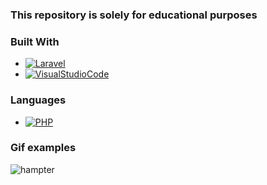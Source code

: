 ### This repository is solely for educational purposes


### Built With

* [![Laravel][Laravel.com]][Laravel-url]
* [![VisualStudioCode][visual.com]][visual-url]

### Languages

* [![PHP][php.com]][php-url]




### Gif examples
![hampter](https://user-images.githubusercontent.com/86321092/221534029-b3beb583-0e52-42ac-aa71-bb27bb9663bb.gif)













<!-- MARKDOWN LINKS & IMAGES -->

[Laravel.com]: https://img.shields.io/badge/Laravel-FF2D20?style=for-the-badge&logo=laravel&logoColor=white
[Laravel-url]: https://laravel.com
[php.com]: https://badgen.net/badge/icon/php?icon=php&label&scale=2
[php-url]: https://www.php.net/
[visual.com]: https://badgen.net/badge/icon/visualstudio?icon=visualstudio&label
[visual-url]: https://code.visualstudio.com/
